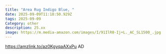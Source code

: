 ```yaml
---
title: "Area Rug Indigo Blue, "
date: 2025-09-09T11:18:50.929Z
tags: 2025-09-09
Category: other
description: 25.xx
image: https://m.media-amazon.com/images/I/91IlR0-Ij+L._AC_SL1500_.jpg
---
```

https://amzlink.to/az0KgyqaAXxPu
AD